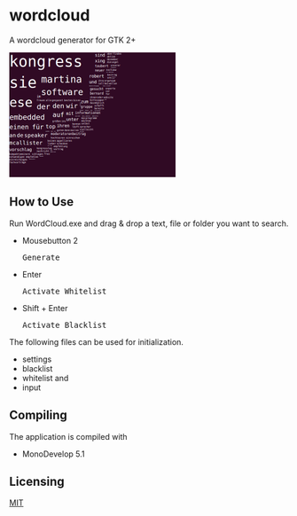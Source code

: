 # wordcloud
A wordcloud generator for GTK 2+

<img src="Example/screenshot.png" width="300"/>

## How to Use
Run WordCloud.exe and drag & drop a text, file or folder you want to search.

- Mousebutton 2<pre>Generate</pre>
- Enter<pre>Activate Whitelist</pre>
- Shift + Enter<pre>Activate Blacklist</pre>

The following files can be used for initialization.

+ settings
+ blacklist
+ whitelist and
+ input

## Compiling
The application is compiled with

* MonoDevelop 5.1

## Licensing
[MIT](https://github.com/bernardtaubert/wordcloud/blob/master/LICENSE)

